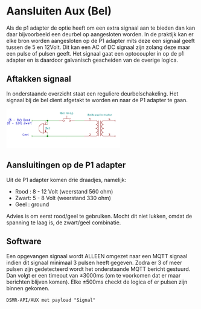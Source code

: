 # Aansluiten Aux (Bel)
Als de p1 adapter de optie heeft om een extra signaal aan te bieden dan kan daar bijvoorbeeld een deurbel op aangesloten worden. In de praktijk kan er elke bron worden aangesloten op de P1 adapter mits deze een signaal geeft tussen de 5 en 12Volt. Dit kan een AC of DC signaal zijn zolang deze maar een pulse of pulsen geeft. Het signaal gaat een optocoupler in op de p1 adapter en is daardoor galvanisch gescheiden van de overige logica.

## Aftakken signaal
In onderstaande overzicht staat een reguliere deurbelschakeling. Het signaal bij de bel dient afgetakt te worden en naar de P1 adapter te gaan. 

<img src="aansluiten_aux.png" width="60%">


## Aansluitingen op de P1 adapter
Uit de P1 adapter komen drie draadjes, namelijk:

- Rood : 8 - 12 Volt (weerstand 560 ohm)
- Zwart: 5 - 8 Volt (weerstand 330 ohm)
- Geel : ground

Advies is om eerst rood/geel te gebruiken. Mocht dit niet lukken, omdat de spanning te laag is, de zwart/geel combinatie.

## Software
Een opgevangen signaal wordt ALLEEN omgezet naar een MQTT signaal indien dit signaal minimaal 3 pulsen heeft gegeven. Zodra er 3 of meer pulsen zijn gedetecteerd wordt het onderstaande MQTT bericht gestuurd. Dan volgt er een timeout van ±3000ms (om te voorkomen dat er maar berichten blijven komen). Elke ±500ms checkt de logica of er pulsen zijn binnen gekomen.

```
DSMR-API/AUX met payload "Signal"
```